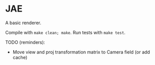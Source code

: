 # JAE

A basic renderer.

Compile with `make clean; make`. Run tests with `make test`.

TODO (reminders):

-   Move view and proj transformation matrix to Camera field (or add cache)
